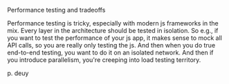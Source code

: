 Performance testing and tradeoffs


 Performance testing is tricky, especially with modern js frameworks in the mix. Every layer in the architecture should be tested in isolation. So e.g., if you want to test the performance of your js app, it makes sense to mock all API calls, so you are really only testing the js. And then when you do true end-to-end testing, you want to do it on an isolated network. And then if you introduce parallelism, you're creeping into load testing territory.

p. deuy
